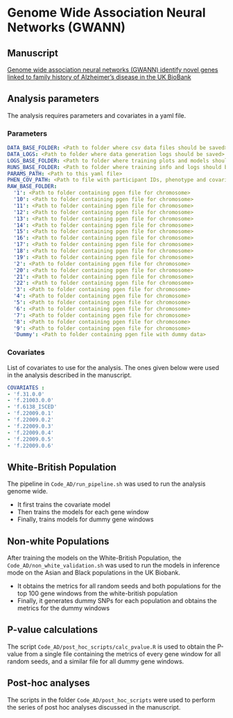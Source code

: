 # Genome Wide Association Neural Networks (GWANN) 

## Manuscript

[Genome wide association neural networks (GWANN) identify novel genes linked to family history of Alzheimer’s disease in the UK BioBank](https://www.medrxiv.org/content/10.1101/2022.06.10.22276251)


## Analysis parameters

The analysis requires parameters and covariates in a yaml file.

### Parameters

```Yaml
DATA_BASE_FOLDER: <Path to folder where csv data files should be saved>
DATA_LOGS: <Path to folder where data generation logs should be saved>
LOGS_BASE_FOLDER: <Path to folder where training plots and models should be saved>
RUNS_BASE_FOLDER: <Path to folder where training info and logs should be written>
PARAMS_PATH: <Path to this yaml file>
PHEN_COV_PATH: <Path to file with participant IDs, phenotype and covariate information>
RAW_BASE_FOLDER:
  '1': <Path to folder containing pgen file for chromosome>
  '10': <Path to folder containing pgen file for chromosome>
  '11': <Path to folder containing pgen file for chromosome>
  '12': <Path to folder containing pgen file for chromosome>
  '13': <Path to folder containing pgen file for chromosome>
  '14': <Path to folder containing pgen file for chromosome>
  '15': <Path to folder containing pgen file for chromosome>
  '16': <Path to folder containing pgen file for chromosome>
  '17': <Path to folder containing pgen file for chromosome>
  '18': <Path to folder containing pgen file for chromosome>
  '19': <Path to folder containing pgen file for chromosome>
  '2': <Path to folder containing pgen file for chromosome>
  '20': <Path to folder containing pgen file for chromosome>
  '21': <Path to folder containing pgen file for chromosome>
  '22': <Path to folder containing pgen file for chromosome>
  '3': <Path to folder containing pgen file for chromosome>
  '4': <Path to folder containing pgen file for chromosome>
  '5': <Path to folder containing pgen file for chromosome>
  '6': <Path to folder containing pgen file for chromosome>
  '7': <Path to folder containing pgen file for chromosome>
  '8': <Path to folder containing pgen file for chromosome>
  '9': <Path to folder containing pgen file for chromosome>
  'Dummy': <Path to folder containing pgen file with dummy data>
```

### Covariates

List of covariates to use for the analysis. The ones given below were used in the analysis described in the manuscript.

```Yaml
COVARIATES : 
- 'f.31.0.0'
- 'f.21003.0.0'
- 'f.6138_ISCED'
- 'f.22009.0.1'
- 'f.22009.0.2'
- 'f.22009.0.3'
- 'f.22009.0.4'
- 'f.22009.0.5'
- 'f.22009.0.6'
```

## White-British Population

The pipeline in `Code_AD/run_pipeline.sh` was used to run the analysis genome wide.
- It first trains the covariate model
- Then trains the models for each gene window
- Finally, trains models for dummy gene windows

## Non-white Populations

After training the models on the White-British Population, the `Code_AD/non_white_validation.sh` was used to run the models in inference mode on the Asian and Black populations in the UK Biobank.
- It obtains the metrics for all random seeds and both populations for the top 100 gene windows from the white-british population
- Finally, it generates dummy SNPs for each population and obtains the metrics for the dummy windows

## P-value calculations

The script `Code_AD/post_hoc_scripts/calc_pvalue.R` is used to obtain the P-value from a single file containing the metrics of every gene window for all random seeds, and a similar file for all dummy gene windows.

## Post-hoc analyses

The scripts in the folder `Code_AD/post_hoc_scripts` were used to perform the series of post hoc analyses discussed in the manuscript. 